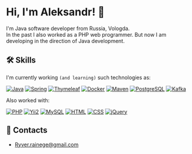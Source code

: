 
# Hi, I'm Aleksandr! 👋

I'm Java software developer from Russia, Vologda.
<br>
In the past I also worked as a PHP web programmer. But now I am developing in the direction of Java development.


## 🛠 Skills
I'm currently working `(and learning)` such technologies as: 

[![Java](https://img.shields.io/badge/Java-515151?style=flat-square)]()
[![Spring](https://img.shields.io/badge/Spring-green?style=flat-square&labelColor)]()
[![Thymeleaf](https://img.shields.io/badge/Thymeleaf-0A801A?style=flat-square)]()
[![Docker](https://img.shields.io/badge/Docker-0599D8?style=flat-square)]()
[![Maven](https://img.shields.io/badge/Maven-E83916?style=flat-square)]()
[![PostgreSQL](https://img.shields.io/badge/PostgreSQL-blue?style=flat-square)]()
[![Kafka](https://img.shields.io/badge/Kafka-DEDEDE?style=flat-square)]()


Also worked with: 


[![PHP](https://img.shields.io/badge/PHP-2A2A9F?style=flat-square)]()
[![Yii2](https://img.shields.io/badge/Yii2-FFBE3A?style=flat-square)]()
[![MySQL](https://img.shields.io/badge/MySQL-555555?style=flat-square)]()
[![HTML](https://img.shields.io/badge/-HTML5-E34F26?style=flat-square)]()
[![CSS](https://img.shields.io/badge/CSS-33ECFF?style=flat-square)]()
[![jQuery](https://img.shields.io/badge/jQuery-ECECEC?style=flat-square)]()


## 🔗 Contacts
 - Ryver.rainege@gmail.com

